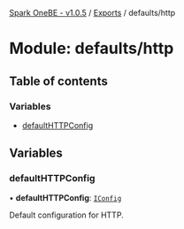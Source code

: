 [Spark OneBE - v1.0.5](../README.md) / [Exports](../modules.md) / defaults/http

# Module: defaults/http

## Table of contents

### Variables

- [defaultHTTPConfig](defaults_http.md#defaulthttpconfig)

## Variables

### defaultHTTPConfig

• **defaultHTTPConfig**: [`IConfig`](../interfaces/System_IConfig.IConfig.md)

Default configuration for HTTP.
